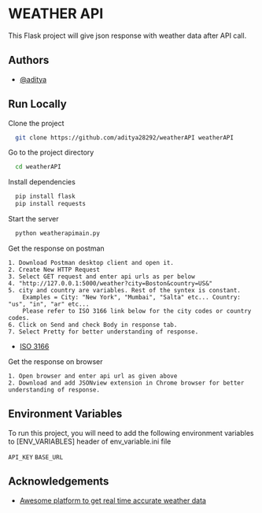 
# WEATHER API

This Flask project will give json response  with weather data after API call.




## Authors

- [@aditya](https://github.com/aditya28292)

  
## Run Locally

Clone the project

```bash
  git clone https://github.com/aditya28292/weatherAPI weatherAPI
```

Go to the project directory

```bash
  cd weatherAPI
```

Install dependencies

```bash
  pip install flask
  pip install requests
```

Start the server

```bash
  python weatherapimain.py
```
Get the response on postman

    1. Download Postman desktop client and open it.
    2. Create New HTTP Request 
    3. Select GET request and enter api urls as per below
    4. "http://127.0.0.1:5000/weather?city=Boston&country=US&"
    5. city and country are variables. Rest of the syntex is constant. 
        Examples = City: "New York", "Mumbai", "Salta" etc... Country: "us", "in", "ar" etc...
        Please refer to ISO 3166 link below for the city codes or country codes.
    6. Click on Send and check Body in response tab.
    7. Select Pretty for better understanding of response. 
   - [ISO 3166](https://www.iso.org/obp/ui/#search)

Get the response on browser

    1. Open browser and enter api url as given above
    2. Download and add JSONview extension in Chrome browser for better understanding of response.
  
 
## Environment Variables

To run this project, you will need to add the following environment variables to [ENV_VARIABLES] header of env_variable.ini file

`API_KEY`
`BASE_URL`



## Acknowledgements

 - [Awesome platform to get real time accurate weather data](https://openweathermap.org/current)
 
  
